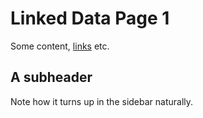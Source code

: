 # Linked Data Page 1

 
Some content, [links](https://google.com) etc.

## A subheader

Note how it turns up in the sidebar naturally.
